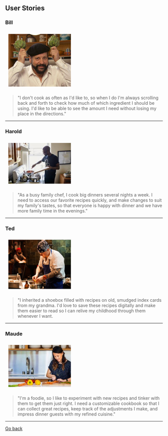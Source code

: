 ## User Stories

### Bill
<img style="padding:10px;" src="bill.png" alt="Bill" width="200"/>

>"I don't cook as often as I'd like to, so when I do I'm always scrolling back and forth to check how much of which ingredient I should be using.  I'd like to be able to see the amount I need without losing my place in the directions."

---

### Harold
<img style="padding:10px;" src="harold.png" alt="Harold" width="200"/>

>"As a busy family chef, I cook big dinners several nights a week.  I need to access our favorite recipes quickly, and make changes to suit my family's tastes, so that everyone is happy with dinner and we have more family time in the evenings."

---

### Ted
<img style="padding:10px;" src="ted.png" alt="Ted" width="200"/>

> "I inherited a shoebox filled with recipes on old, smudged index cards from my grandma.  I'd love to save these recipes digitally and make them easier to read so I can relive my childhood through them whenever I want.

---

### Maude
<img style="padding:10px;" src="Maude.png" alt="Maude" width="200"/>

>"I'm a foodie, so I like to experiment with new recipes and tinker with them to get them just right.  I need a customizable cookbook so that I can collect great recipes, keep track of the adjustments I make, and impress dinner guests with my refined cuisine."

---

[Go back](README.md)